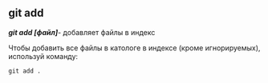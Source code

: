 ## git add

***git add [файл]***- добавляет файлы в индекс

Чтобы добавить все файлы в катологе в индексе (кроме игнорируемых), используй команду:

```bash=
git add .
```
